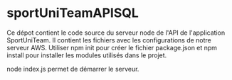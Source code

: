 # sportUniTeamAPISQL

Ce dépot contient le code source du serveur node de l'API de l'application SportUniTeam. Il contient les fichiers avec les configurations de notre serveur AWS.
Utiliser npm init pour créer le fichier package.json et npm install pour installer les modules utilisés dans le projet.

node index.js permet de démarrer le serveur.
